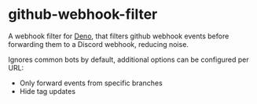 # github-webhook-filter

A webhook filter for [Deno](https://deno.land/), that filters github webhook events before
forwarding them to a Discord webhook, reducing noise.

Ignores common bots by default, additional options can be configured per URL:

- Only forward events from specific branches
- Hide tag updates
